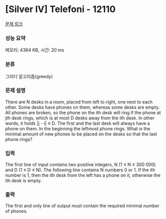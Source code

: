 # [Silver IV] Telefoni - 12110 

[문제 링크](https://www.acmicpc.net/problem/12110) 

### 성능 요약

메모리: 4364 KB, 시간: 20 ms

### 분류

그리디 알고리즘(greedy)

### 문제 설명

<p>There are N desks in a room, placed from left to right, one next to each other. Some desks have phones on them, whereas some desks are empty. All phones are broken, so the phone on the ith desk will ring if the phone at jth desk rings, which is at most D desks away from the ith desk. In other words, it holds |j - i| ≤ D. The first and the last desk will always have a phone on them. In the beginning the leftmost phone rings. What is the minimal amount of new phones to be placed on the desks so that the last phone rings?</p>

### 입력 

 <p>The first line of input contains two positive integers, N (1 ≤ N ≤ 300 000) and D (1 ≤ D ≤ N). The following line contains N numbers 0 or 1. If the ith number is 1, then the ith desk from the left has a phone on it, otherwise the ith desk is empty.</p>

### 출력 

 <p>The first and only line of output must contain the required minimal number of phones.</p>

